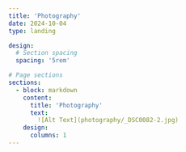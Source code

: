 ```yaml
---
title: 'Photography'
date: 2024-10-04
type: landing

design:
  # Section spacing
  spacing: '5rem'

# Page sections
sections:
  - block: markdown
    content:
      title: 'Photography'
      text: 
        ![Alt Text](photography/_DSC0082-2.jpg)
    design:
      columns: 1              
---
```

